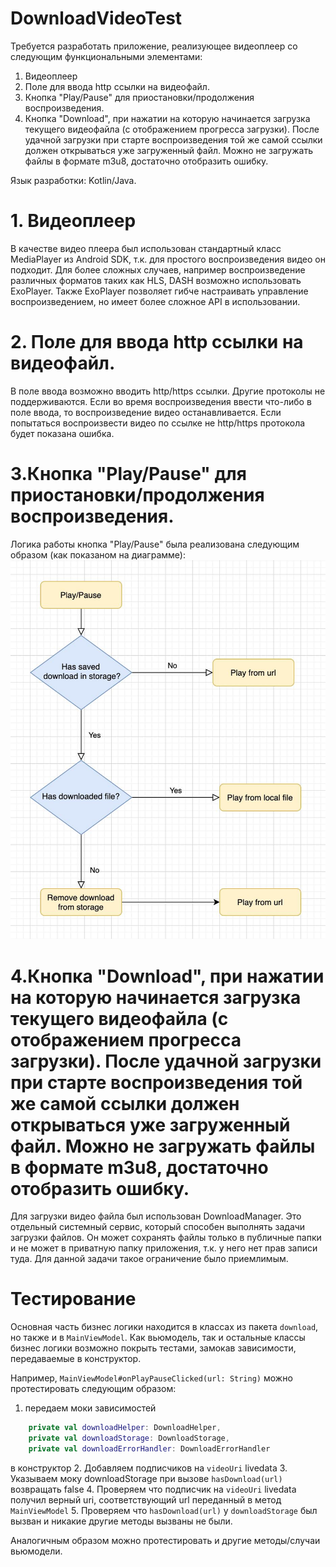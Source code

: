 # DownloadVideoTest

Требуется разработать приложение, реализующее видеоплеер со следующим функциональными элементами:
1. Видеоплеер
2. Поле для ввода http ссылки на видеофайл. 
3. Кнопка "Play/Pause" для приостановки/продолжения воспроизведения. 
4. Кнопка "Download", при нажатии на которую начинается загрузка текущего видеофайла (с отображением прогресса загрузки). После удачной загрузки при старте воспроизведения той же самой ссылки должен открываться уже загруженный файл. Можно не загружать файлы в формате m3u8, достаточно отобразить ошибку. 

Язык разработки: Kotlin/Java.

# 1. Видеоплеер
В качестве видео плеера был использован стандартный класс MediaPlayer из Android SDK, т.к. для простого воспроизведения видео он подходит. Для более сложных случаев, например воспроизведение различных форматов таких как HLS, DASH возможно использовать ExoPlayer. Также ExoPlayer позволяет гибче настраивать управление воспроизведением, но имеет более сложное API в использовании. 

# 2. Поле для ввода http ссылки на видеофайл. 
В поле ввода возможно вводить http/https ссылки. Другие протоколы не поддерживаются. 
Если во время воспроизведения ввести что-либо в поле ввода, то воспроизведение видео останавливается.
Если попытаться воспроизвести видео по ссылке не http/https протокола будет показана ошибка. 

# 3.Кнопка "Play/Pause" для приостановки/продолжения воспроизведения. 
Логика работы кнопка "Play/Pause" была реализована следующим образом (как показаном на диаграмме):
![Screenshot 2](https://github.com/lion4ik/DownloadVideoTest/blob/test/art/photo_2020-03-18_00-53-51.jpg)

# 4.Кнопка "Download", при нажатии на которую начинается загрузка текущего видеофайла (с отображением прогресса загрузки). После удачной загрузки при старте воспроизведения той же самой ссылки должен открываться уже загруженный файл. Можно не загружать файлы в формате m3u8, достаточно отобразить ошибку. 
Для загрузки видео файла был использован DownloadManager. Это отдельный системный сервис, который способен выполнять задачи загрузки файлов. Он может сохранять файлы только в публичные папки и не может в приватную папку приложения, т.к. у него нет прав записи туда. Для данной задачи такое ограничение было приемлимым.

# Тестирование
Основная часть бизнес логики находится в классах из пакета `download`, но также и в `MainViewModel`. Как вьюмодель, так и остальные классы бизнес логики возможно покрыть тестами, замокав зависимости, передаваемые в конструктор.

Например, `MainViewModel#onPlayPauseClicked(url: String)` можно протестировать следующим образом:
1. передаем моки зависимостей 
```kotlin
    private val downloadHelper: DownloadHelper,
    private val downloadStorage: DownloadStorage,
    private val downloadErrorHandler: DownloadErrorHandler
```
в конструктор
2. Добавляем подписчиков на `videoUri` livedata
3. Указываем моку downloadStorage при вызове `hasDownload(url)` возвращать false 
4. Проверяем что подписчик на `videoUri` livedata получил верный uri, соответствующий url переданный в метод `MainViewModel`
5. Проверяем что `hasDownload(url)` у `downloadStorage` был вызван и никакие другие методы вызваны не были.

Аналогичным образом можно протестировать и другие методы/случаи вьюмодели.
